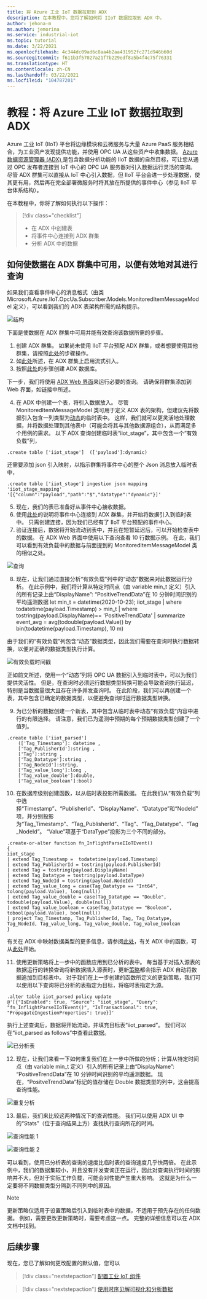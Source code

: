 ```yaml
---
title: 将 Azure 工业 IoT 数据拉取到 ADX
description: 在本教程中，您将了解如何将 IIoT 数据拉取到 ADX 中。
author: jehona-m
ms.author: jemorina
ms.service: industrial-iot
ms.topic: tutorial
ms.date: 3/22/2021
ms.openlocfilehash: 4c344dc09ad6c8aa4b2aa431952fc271d946b60d
ms.sourcegitcommit: f611b3f57027a21f7b229edf8a5b4f4c75f76331
ms.translationtype: HT
ms.contentlocale: zh-CN
ms.lasthandoff: 03/22/2021
ms.locfileid: "104787201"
---
```

# <a name="tutorial-pull-azure-industrial-iot-data-into-adx"></a>教程：将 Azure 工业 IoT 数据拉取到 ADX

Azure 工业 IoT (IIoT) 平台将边缘模块和云微服务与大量 Azure PaaS 服务相结合，为工业资产发现提供功能，并使用 OPC UA 从这些资产中收集数据。 [Azure 数据资源管理器 (ADX) ](https://docs.microsoft.com/azure/data-explorer)是包含数据分析功能的 IIoT 数据的自然目标，可让您从通过 OPC 发布者连接到 IoT 中心的 OPC UA 服务器对引入数据运行灵活的查询。 尽管 ADX 群集可以直接从 IoT 中心引入数据，但 IIoT 平台会进一步处理数据，使其更有用，然后再在完全部署微服务时将其放在所提供的事件中心（参见 IIoT 平台体系结构）。

在本教程中，你将了解如何执行以下操作：

> [!div class="checklist"]
> * 在 ADX 中创建表
> * 将事件中心连接到 ADX 群集
> * 分析 ADX 中的数据

## <a name="how-to-make-the-data-available-in-the-adx-cluster-to-query-it-effectively"></a>如何使数据在 ADX 群集中可用，以便有效地对其进行查询 

如果我们查看事件中心的消息格式（由类 Microsoft.Azure.IIoT.OpcUa.Subscriber.Models.MonitoredItemMessageModel 定义），可以看到我们的 ADX 表架构所需的结构提示。

![结构](media/tutorial-iiot-data-adx/industrial-iot-in-azure-data-explorer-pic-1.png)

下面是使数据在 ADX 群集中可用并能有效查询该数据所需的步骤。  
1. 创建 ADX 群集。 如果尚未使用 IIoT 平台预配 ADX 群集，或者想要使用其他群集，请按照[此处](https://docs.microsoft.com/azure/data-explorer/create-cluster-database-portal#create-a-cluster)的步骤操作。 
2. 如[此处](https://docs.microsoft.com/azure/data-explorer/ingest-data-streaming#enable-streaming-ingestion-on-your-cluster)所述，在 ADX 群集上启用流式引入。 
3. 按照[此处](https://docs.microsoft.com/azure/data-explorer/create-cluster-database-portal#create-a-database)的步骤创建 ADX 数据库。

下一步，我们将使用 [ADX Web 界面](https://docs.microsoft.com/azure/data-explorer/web-query-data)来运行必要的查询。 请确保将群集添加到 Web 界面，如链接中所述。  
 
4. 在 ADX 中创建一个表，将引入数据放入。  尽管 MonitoredItemMessageModel 类可用于定义 ADX 表的架构，但建议先将数据引入包含一列类型为[动态](https://docs.microsoft.com/azure/data-explorer/kusto/query/scalar-data-types/dynamic)的临时表中。 这样，我们就可以更灵活地处理数据，并将数据处理到其他表中（可能会将其与其他数据源组合），从而满足多个用例的需求。 以下 ADX 查询创建临时表“iiot_stage”，其中包含一个“有效负载”列，

```
.create table ['iiot_stage']  (['payload']:dynamic)
```

还需要添加 json 引入映射，以指示群集将事件中心的整个 Json 消息放入临时表中，

```
.create table ['iiot_stage'] ingestion json mapping 'iiot_stage_mapping' '[{"column":"payload","path":"$","datatype":"dynamic"}]'
```

5. 现在，我们的表已准备好从事件中心接收数据。 
6. 使用[此处](https://docs.microsoft.com/azure/data-explorer/ingest-data-event-hub#connect-to-the-event-hub)的说明将事件中心连接到 ADX 群集，并开始将数据引入到临时表中。 只需创建连接，因为我们已经有了 IIoT 平台预配的事件中心。  
7. 验证连接后，数据将开始流动到表中，并且在短暂延迟后，可以开始检查表中的数据。 在 ADX Web 界面中使用以下查询查看 10 行数据示例。 在此，我们可以看到有效负载中的数据与前面提到的 MonitoredItemMessageModel 类的相似之处。

![查询](media/tutorial-iiot-data-adx/industrial-iot-in-azure-data-explorer-pic-2.png)

8. 现在，让我们通过直接分析“有效负载”列中的“动态”数据来对此数据运行分析。 在此示例中，我们将计算从特定时间点（由 variable min_t 定义）引入的所有记录上由“DisplayName”: “PositiveTrendData”在 10 分钟时间识别的平均遥测数据 let min_t = datetime(2020-10-23); iiot_stage | where todatetime(payload.Timestamp) > min_t | where tostring(payload.DisplayName)== 'PositiveTrendData' | summarize event_avg = avg(todouble(payload.Value)) by bin(todatetime(payload.Timestamp), 10 m)
 
由于我们的“有效负载”列包含“动态”数据类型，因此我们需要在查询时执行数据转换，以便对正确的数据类型执行计算。

![有效负载时间戳](media/tutorial-iiot-data-adx/industrial-iot-in-azure-data-explorer-pic-3.png)

正如前文所述，使用一个“动态”列将 OPC UA 数据引入到临时表中，可以为我们提供灵活性。 但是，在查询时必须运行数据类型转换可能会导致查询执行延迟，特别是当数据量很大且存在许多并发查询时。 在此阶段，我们可以再创建一个表，其中包含已确定的数据类型，以便避免查询时运行数据类型转换。
 
9. 为已分析的数据创建一个新表，其中包含从临时表中动态“有效负载”内容中进行的有限选择。 请注意，我们已为遥测中预期的每个预期数据类型创建了一个值列。

```
.create table ['iiot_parsed']  
    (['Tag_Timestamp']: datetime ,  
    ['Tag_PublisherId']:string ,  
    ['Tag']:string ,
    ['Tag_Datatype']:string ,  
    ['Tag_NodeId']:string,  
    ['Tag_value_long']:long ,  
    ['Tag_value_double']:double,  
    ['Tag_value_boolean']:bool)
```

10. 在数据库级别创建函数，以从临时表投影所需数据。 在此我们从“有效负载”列中选择“Timestamp”、“PublisherId”、“DisplayName”、“Datatype”和“NodeId”项，并分别投影为“Tag_Timestamp”、“Tag_PublisherId”、“Tag”、“Tag_Datatype”、“Tag_NodeId”。 “Value”项基于“DataType”投影为三个不同的部分。

```
.create-or-alter function fn_InflightParseIIoTEvent()
{
iiot_stage
| extend Tag_Timestamp =  todatetime(payload.Timestamp)
| extend Tag_PublisherId = tostring(payload.PublisherId)
| extend Tag = tostring(payload.DisplayName)
| extend Tag_Datatype = tostring(payload.DataType)
| extend Tag_NodeId = tostring(payload.NodeId)
| extend Tag_value_long = case(Tag_Datatype == "Int64", tolong(payload.Value), long(null))
| extend Tag_value_double = case(Tag_Datatype == "Double", todouble(payload.Value), double(null))
| extend Tag_value_boolean = case(Tag_Datatype == "Boolean", tobool(payload.Value), bool(null))
| project Tag_Timestamp, Tag_PublisherId, Tag, Tag_Datatype, Tag_NodeId, Tag_value_long, Tag_value_double, Tag_value_boolean
}
```

有关在 ADX 中映射数据类型的更多信息，请参阅[此处](https://docs.microsoft.com/azure/data-explorer/kusto/query/scalar-data-types/dynamic)，有关 ADX 中的函数，可从[此处](https://docs.microsoft.com/azure/data-explorer/kusto/query/schema-entities/stored-functions)开始。
 
11. 使用更新策略将上一步中的函数应用到已分析的表中。 每当基于对插入源表的数据运行的转换查询将新数据插入源表时，更新[策略](https://docs.microsoft.com/azure/data-explorer/kusto/management/updatepolicy)都会指示 ADX 自动将数据追加到目标表中。 对于我们在上一步创建的函数所定义的更新策略，我们可以使用以下查询将已分析的表指定为目标，将临时表指定为源。

```
.alter table iiot_parsed policy update
@'[{"IsEnabled": true, "Source": "iiot_stage", "Query": "fn_InflightParseIIoTEvent()", "IsTransactional": true, "PropagateIngestionProperties": true}]'
```

执行上述查询后，数据将开始流动，并填充目标表“iiot_parsed”。 我们可以在“iiot_parsed as follows”中查看此数据。

![已分析表](media/tutorial-iiot-data-adx/industrial-iot-in-azure-data-explorer-pic-4.png)

12. 现在，让我们来看一下如何重复我们在上一步中所做的分析；计算从特定时间点（由 variable min_t 定义）引入的所有记录上由“DisplayName”: “PositiveTrendData”在 10 分钟时间识别的平均遥测数据。 现在，“PositveTrendData”标记的值存储在 Double 数据类型的列中，这会提高查询性能。

![重复分析](media/tutorial-iiot-data-adx/industrial-iot-in-azure-data-explorer-pic-5.png)

13. 最后，我们来比较这两种情况下的查询性能。 我们可以使用 ADX UI 中的“Stats”（位于查询结果上方）查找执行查询所花的时间。  

![查询性能 1](media/tutorial-iiot-data-adx/industrial-iot-in-azure-data-explorer-pic-6.png)

![查询性能 2](media/tutorial-iiot-data-adx/industrial-iot-in-azure-data-explorer-pic-7.png)

可以看到，使用已分析表的查询的速度比临时表的查询速度几乎快两倍。 在此示例中，我们的数据集较小，并且没有并发查询正在运行，因此对查询执行时间的影响并不大，但对于实际工作负载，可能会对性能产生重大影响。 这就是为什么一定要将不同数据类型分隔到不同列中的原因。

> [!NOTE] 
> 更新策略仅适用于设置策略后引入到临时表中的数据，不适用于预先存在的任何数据。 例如，需要更改更新策略时，需要考虑这一点。 完整的详细信息可以在 ADX 文档中找到。

## <a name="next-steps"></a>后续步骤
现在，您已了解如何更改配置的默认值，您可以 

> [!div class="nextstepaction"]
> [配置工业 IoT 组件](tutorial-configure-industrial-iot-components.md)

> [!div class="nextstepaction"]
> [使用时序见解可视化和分析数据](tutorial-visualize-data-time-series-insights.md)